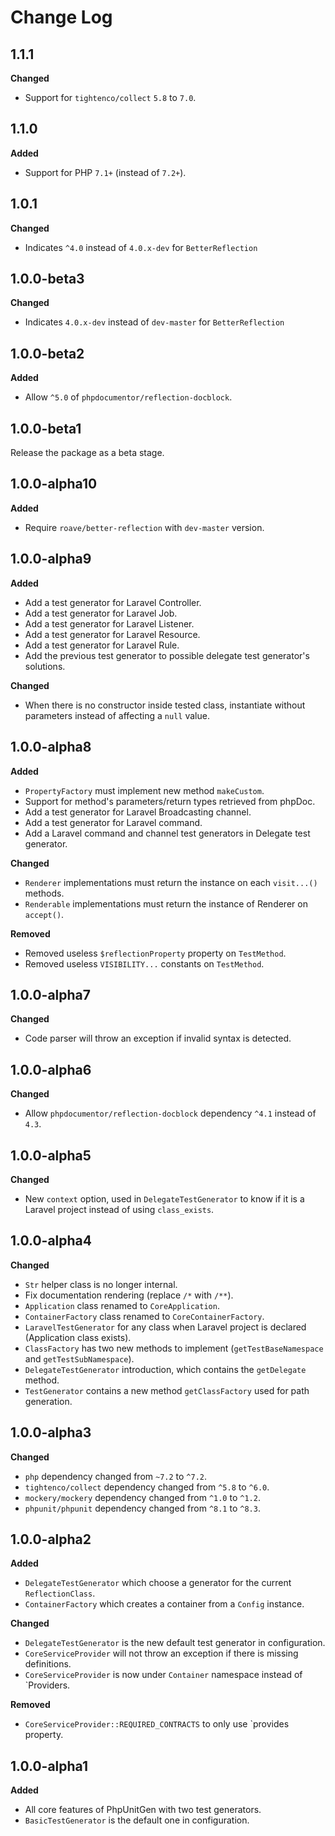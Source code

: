 # Change Log

## 1.1.1

**Changed**

- Support for `tightenco/collect` `5.8` to `7.0`.

## 1.1.0

**Added**

- Support for PHP `7.1+` (instead of `7.2+`).

## 1.0.1

**Changed**

- Indicates `^4.0` instead of `4.0.x-dev` for `BetterReflection`

## 1.0.0-beta3

**Changed**

- Indicates `4.0.x-dev` instead of `dev-master` for `BetterReflection`

## 1.0.0-beta2

**Added**

- Allow `^5.0` of `phpdocumentor/reflection-docblock`.

## 1.0.0-beta1

Release the package as a beta stage.

## 1.0.0-alpha10

**Added**

- Require `roave/better-reflection` with `dev-master` version.

## 1.0.0-alpha9

**Added**

- Add a test generator for Laravel Controller.
- Add a test generator for Laravel Job.
- Add a test generator for Laravel Listener.
- Add a test generator for Laravel Resource.
- Add a test generator for Laravel Rule.
- Add the previous test generator to possible delegate test generator's solutions.

**Changed**

- When there is no constructor inside tested class, instantiate without parameters instead of affecting a `null` value.

## 1.0.0-alpha8

**Added**

- `PropertyFactory` must implement new method `makeCustom`.
- Support for method's parameters/return types retrieved from phpDoc.
- Add a test generator for Laravel Broadcasting channel.
- Add a test generator for Laravel command.
- Add a Laravel command and channel test generators in Delegate test generator.

**Changed**

- `Renderer` implementations must return the instance on each `visit...()` methods.
- `Renderable` implementations must return the instance of Renderer on `accept()`.

**Removed**

- Removed useless `$reflectionProperty` property on `TestMethod`.
- Removed useless `VISIBILITY...` constants on `TestMethod`.

## 1.0.0-alpha7

**Changed**

- Code parser will throw an exception if invalid syntax is detected.

## 1.0.0-alpha6

**Changed**

- Allow `phpdocumentor/reflection-docblock` dependency `^4.1` instead of `4.3`.

## 1.0.0-alpha5

**Changed**

- New `context` option, used in `DelegateTestGenerator` to know if it is a Laravel project instead of using `class_exists`.

## 1.0.0-alpha4

**Changed**

- `Str` helper class is no longer internal.
- Fix documentation rendering (replace `/*` with `/**`).
- `Application` class renamed to `CoreApplication`.
- `ContainerFactory` class renamed to `CoreContainerFactory`.
- `LaravelTestGenerator` for any class when Laravel project is declared (Application class exists).
- `ClassFactory` has two new methods to implement (`getTestBaseNamespace` and `getTestSubNamespace`).
- `DelegateTestGenerator` introduction, which contains the `getDelegate` method.
- `TestGenerator` contains a new method `getClassFactory` used for path generation.

## 1.0.0-alpha3

**Changed**

- `php` dependency changed from `~7.2` to `^7.2`.
- `tightenco/collect` dependency changed from `^5.8` to `^6.0`.
- `mockery/mockery` dependency changed from `^1.0` to `^1.2`.
- `phpunit/phpunit` dependency changed from `^8.1` to `^8.3`.

## 1.0.0-alpha2

**Added**

- `DelegateTestGenerator` which choose a generator for the current `ReflectionClass`.
- `ContainerFactory` which creates a container from a `Config` instance.

**Changed**

- `DelegateTestGenerator` is the new default test generator in configuration.
- `CoreServiceProvider` will not throw an exception if there is missing definitions.
- `CoreServiceProvider` is now under `Container` namespace instead of `Providers.

**Removed**

- `CoreServiceProvider::REQUIRED_CONTRACTS` to only use `provides property.

## 1.0.0-alpha1

**Added**

- All core features of PhpUnitGen with two test generators.
- `BasicTestGenerator` is the default one in configuration.
